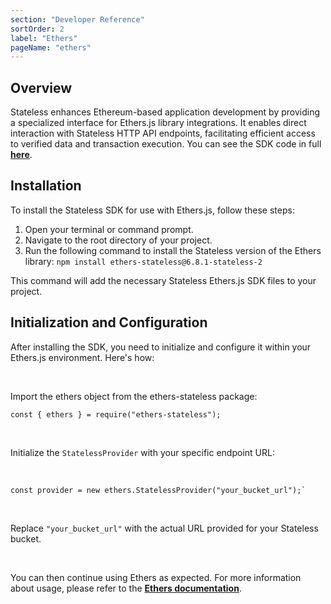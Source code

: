 ```yaml
---
section: "Developer Reference"
sortOrder: 2
label: "Ethers"
pageName: "ethers"
---
```


## Overview

Stateless enhances Ethereum-based application development by providing a
specialized interface for Ethers.js library integrations. It enables direct
interaction with Stateless HTTP API endpoints, facilitating efficient access to
verified data and transaction execution. You can see the SDK code in full
[**here**](https://github.com/stateless-solutions/ethers.js).

## Installation
To install the Stateless SDK for use with Ethers.js, follow these steps:

1. Open your terminal or command prompt.
2. Navigate to the root directory of your project.
3. Run the following command to install the Stateless version of the Ethers library:
  `npm install ethers-stateless@6.8.1-stateless-2`

This command will add the necessary Stateless Ethers.js SDK files to your project.

## Initialization and Configuration

After installing the SDK, you need to initialize and configure it within your
Ethers.js environment. Here's how:

<br>

Import the ethers object from the ethers-stateless package:

```
const { ethers } = require("ethers-stateless");
```

<br>

Initialize the `StatelessProvider` with your specific endpoint URL:

<br>

```
const provider = new ethers.StatelessProvider("your_bucket_url");`
```

<br>

Replace `"your_bucket_url"` with the actual URL provided for your Stateless bucket.

<br>

You can then continue using Ethers as expected. For more information about usage, please refer to the [**Ethers documentation**](https://docs.ethers.org/v5/).
